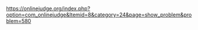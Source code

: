 https://onlinejudge.org/index.php?option=com_onlinejudge&Itemid=8&category=24&page=show_problem&problem=580
